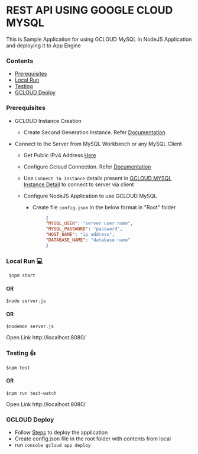 # REST API USING GOOGLE CLOUD MYSQL

This is Sample Application for using GCLOUD MySQL in NodeJS Application and deploying it to App Engine

### Contents

* [Prerequisites](#prerequisites)
* [Local Run](#local-run)
* [Testing](#testing)
* [GCLOUD Deploy](#gcloud-deploy)

### Prerequisites

* GCLOUD Instance Creation

    * Create Second Generation Instance. Refer [Documentation](https://cloud.google.com/sql/docs/mysql/create-instance)

* Connect to the Server from MySQL Workbench or any MySQL Client

    * Get Public IPv4 Address [Here](https://www.whatismyip.com/what-is-my-public-ip-address/)
    * Configure Gcloud Connection. Refer [Documentation](https://cloud.google.com/sql/docs/mysql/configure-ip)
    * Use `Connect To Instance` details present in [GCLOUD MYSQL Instance Detail](https://console.cloud.google.com/sql/instances) to connect to server via client

    * Configure NodeJS Application to use GCLOUD MySQL

        * Create file `config.json` in the below format in "Root" folder

           ````json
                {  
                "MYSQL_USER": "server user name",  
                "MYSQL_PASSWORD": "password",  
                "HOST_NAME": "ip address",  
                "DATABASE_NAME": "database name"  
                }   

           ````
       
### Local Run :computer:

```console
 $npm start 
```
#### OR

```console
$node server.js 
```

#### OR

```console
$nodemon server.js
```

Open Link http://localhost:8080/

### Testing :thumbsup:

```console
$npm test
```

#### OR

```console
$npm run test-watch
```


Open Link http://localhost:8080/

### GCLOUD Deploy

* Follow [Steps](https://cloud.google.com/nodejs/getting-started/hello-world) to deploy the application
* Create config.json file in the root folder with contents from local
* run ``` console gcloud app deploy ```


